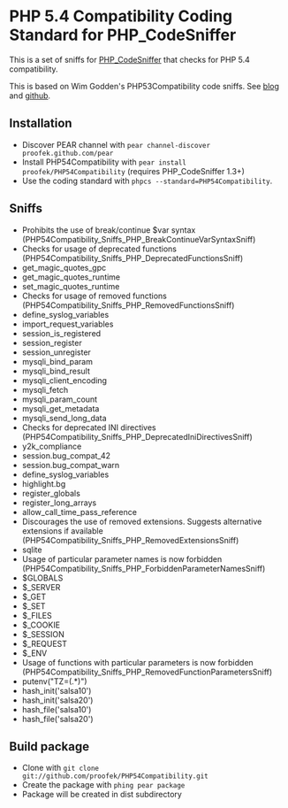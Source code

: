 PHP 5.4 Compatibility Coding Standard for PHP_CodeSniffer
=========================================================

This is a set of sniffs for [PHP_CodeSniffer](http://pear.php.net/PHP_CodeSniffer) that checks for PHP 5.4 compatibility.

This is based on Wim Godden's PHP53Compatibility code sniffs. See [blog](http://techblog.wimgodden.be/tag/codesniffer) and [github](https://github.com/wimg/PHP53Compat_CodeSniffer).

Installation
------------

* Discover PEAR channel with `pear channel-discover proofek.github.com/pear`
* Install PHP54Compatibility with `pear install proofek/PHP54Compatibility` (requires PHP_CodeSniffer 1.3+)
* Use the coding standard with `phpcs --standard=PHP54Compatibility`.

Sniffs 
------

* Prohibits the use of break/continue $var syntax (PHP54Compatibility_Sniffs_PHP_BreakContinueVarSyntaxSniff)
* Checks for usage of deprecated functions (PHP54Compatibility_Sniffs_PHP_DeprecatedFunctionsSniff)
 * get_magic_quotes_gpc
 * get_magic_quotes_runtime
 * set_magic_quotes_runtime
* Checks for usage of removed functions (PHP54Compatibility_Sniffs_PHP_RemovedFunctionsSniff)
 * define_syslog_variables
 * import_request_variables
 * session_is_registered
 * session_register
 * session_unregister
 * mysqli_bind_param
 * mysqli_bind_result
 * mysqli_client_encoding
 * mysqli_fetch
 * mysqli_param_count
 * mysqli_get_metadata
 * mysqli_send_long_data
* Checks for deprecated INI directives (PHP54Compatibility_Sniffs_PHP_DeprecatedIniDirectivesSniff)
 * y2k_compliance
 * session.bug_compat_42
 * session.bug_compat_warn
 * define_syslog_variables
 * highlight.bg
 * register_globals
 * register_long_arrays
 * allow_call_time_pass_reference
* Discourages the use of removed extensions. Suggests alternative extensions if available (PHP54Compatibility_Sniffs_PHP_RemovedExtensionsSniff)
 * sqlite
* Usage of particular parameter names is now forbidden (PHP54Compatibility_Sniffs_PHP_ForbiddenParameterNamesSniff)
 * $GLOBALS
 * $_SERVER
 * $_GET
 * $_SET
 * $_FILES
 * $_COOKIE
 * $_SESSION
 * $_REQUEST
 * $_ENV
* Usage of functions with particular parameters is now forbidden (PHP54Compatibility_Sniffs_PHP_RemovedFunctionParametersSniff)
 * putenv("TZ=(.*)")
 * hash_init('salsa10')
 * hash_init('salsa20')
 * hash_file('salsa10')
 * hash_file('salsa20')

Build package
-------------

* Clone with `git clone git://github.com/proofek/PHP54Compatibility.git`
* Create the package with `phing pear package`
* Package will be created in dist subdirectory

